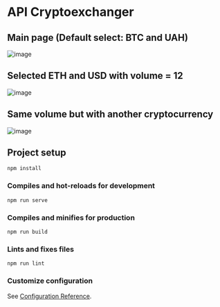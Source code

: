 # API Cryptoexchanger
## Main page (Default select: BTC and UAH)
![image](https://user-images.githubusercontent.com/49961010/124916954-ea8fa580-dffb-11eb-9aee-15f743968666.png)

## Selected ETH and USD with volume = 12
![image](https://user-images.githubusercontent.com/49961010/124917023-02672980-dffc-11eb-868e-4ac75e206f44.png)

## Same volume but with another cryptocurrency
![image](https://user-images.githubusercontent.com/49961010/124917120-20348e80-dffc-11eb-9da2-b4d2f719313d.png)


## Project setup
```
npm install
```

### Compiles and hot-reloads for development
```
npm run serve
```

### Compiles and minifies for production
```
npm run build
```

### Lints and fixes files
```
npm run lint
```

### Customize configuration
See [Configuration Reference](https://cli.vuejs.org/config/).
